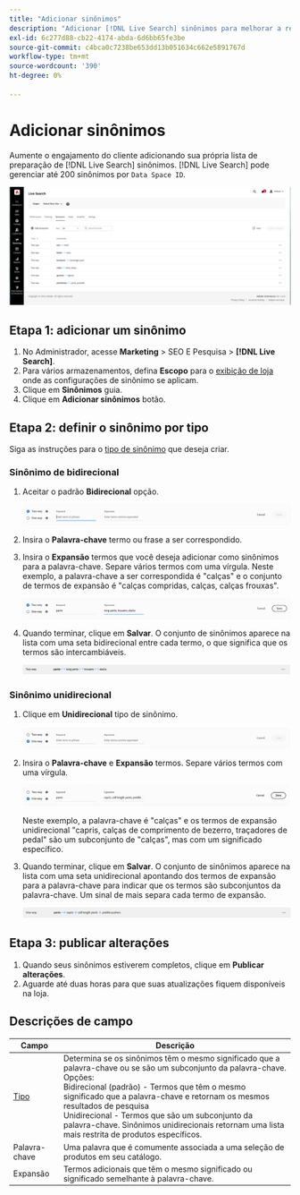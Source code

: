```yaml
---
title: "Adicionar sinônimos"
description: "Adicionar [!DNL Live Search] sinônimos para melhorar a resposta às solicitações de pesquisa."
exl-id: 6c277d88-cb22-4174-abda-6d6bb65fe3be
source-git-commit: c4bca0c7238be653dd13b051634c662e5891767d
workflow-type: tm+mt
source-wordcount: '390'
ht-degree: 0%

---
```


# Adicionar sinônimos

Aumente o engajamento do cliente adicionando sua própria lista de preparação de [!DNL Live Search] sinônimos. [!DNL Live Search] pode gerenciar até 200 sinônimos por `Data Space ID`.

![[!DNL Live Search] sinônimos](assets/synonym-workspace.png)

## Etapa 1: adicionar um sinônimo

1. No Administrador, acesse **Marketing** > SEO E Pesquisa > **[!DNL Live Search]**.
1. Para vários armazenamentos, defina **Escopo** para o [exibição de loja](https://experienceleague.adobe.com/docs/commerce-admin/start/setup/websites-stores-views.html#scope-settings) onde as configurações de sinônimo se aplicam.
1. Clique em **Sinônimos** guia.
1. Clique em **Adicionar sinônimos** botão.

## Etapa 2: definir o sinônimo por tipo

Siga as instruções para o [tipo de sinônimo](synonyms-type.md) que deseja criar.

### Sinônimo de bidirecional

1. Aceitar o padrão **Bidirecional** opção.

   ![Adicionar sinônimo bidirecional](assets/synonym-add-two-way.png)


1. Insira o **Palavra-chave** termo ou frase a ser correspondido.
1. Insira o **Expansão** termos que você deseja adicionar como sinônimos para a palavra-chave. Separe vários termos com uma vírgula.
Neste exemplo, a palavra-chave a ser correspondida é &quot;calças&quot; e o conjunto de termos de expansão é &quot;calças compridas, calças, calças frouxas&quot;.

   ![Exemplo de sinônimo bidirecional](assets/synonym-add-two-way-example.png)

1. Quando terminar, clique em **Salvar**.
O conjunto de sinônimos aparece na lista com uma seta bidirecional entre cada termo, o que significa que os termos são intercambiáveis.

   ![Sinônimo de bidirecional](assets/synonym-two-way.png)

### Sinônimo unidirecional

1. Clique em **Unidirecional** tipo de sinônimo.

   ![Adicionar sinônimo unidirecional](assets/synonym-add-one-way.png)

1. Insira o **Palavra-chave** e **Expansão** termos. Separe vários termos com uma vírgula.

   ![Exemplo de sinônimo unidirecional](assets/synonym-add-one-way-example.png)

   Neste exemplo, a palavra-chave é &quot;calças&quot; e os termos de expansão unidirecional &quot;capris, calças de comprimento de bezerro, traçadores de pedal&quot; são um subconjunto de &quot;calças&quot;, mas com um significado específico.

1. Quando terminar, clique em **Salvar**.
O conjunto de sinônimos aparece na lista com uma seta unidirecional apontando dos termos de expansão para a palavra-chave para indicar que os termos são subconjuntos da palavra-chave. Um sinal de mais separa cada termo de expansão.

   ![Sinônimo unidirecional](assets/synonym-one-way.png)

## Etapa 3: publicar alterações

1. Quando seus sinônimos estiverem completos, clique em **Publicar alterações**.
1. Aguarde até duas horas para que suas atualizações fiquem disponíveis na loja.

## Descrições de campo

| Campo | Descrição |
|--- |--- |
| [Tipo](synonyms.md) | Determina se os sinônimos têm o mesmo significado que a palavra-chave ou se são um subconjunto da palavra-chave. Opções:<br />Bidirecional (padrão) - Termos que têm o mesmo significado que a palavra-chave e retornam os mesmos resultados de pesquisa<br />Unidirecional - Termos que são um subconjunto da palavra-chave. Sinônimos unidirecionais retornam uma lista mais restrita de produtos específicos. |
| Palavra-chave | Uma palavra que é comumente associada a uma seleção de produtos em seu catálogo. |
| Expansão | Termos adicionais que têm o mesmo significado ou significado semelhante à palavra-chave. |
